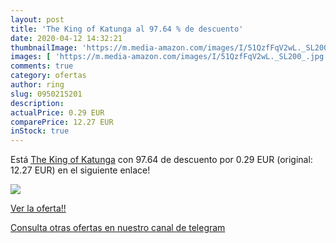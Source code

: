 ```yaml
---
layout: post
title: 'The King of Katunga al 97.64 % de descuento'
date: 2020-04-12 14:32:21
thumbnailImage: 'https://m.media-amazon.com/images/I/51QzfFqV2wL._SL200_.jpg'
images: [ 'https://m.media-amazon.com/images/I/51QzfFqV2wL._SL200_.jpg' ]
comments: true
category: ofertas
author: ring
slug: 0950215201
description:
actualPrice: 0.29 EUR
comparePrice: 12.27 EUR
inStock: true
---
```


Está [The King of Katunga](https://www.amazon.com/dp/0950215201/?tag=redken08-20) con 97.64 de descuento por 0.29 EUR (original: 12.27 EUR) en el siguiente enlace!

[![](https://m.media-amazon.com/images/I/51QzfFqV2wL._SL200_.jpg)](https://www.amazon.com/dp/0950215201/?tag=redken08-20)

[Ver la oferta!!](https://www.amazon.com/dp/0950215201/?tag=redken08-20)

[Consulta otras ofertas en nuestro canal de telegram](https://t.me/s/ofertas25)
